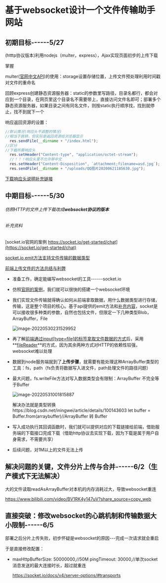 # 基于websocket设计一个文件传输助手网站

## 初期目标------5/27

(htttp协议版本)利用nodejs（multer，express），Ajax实现页面初步的上传下载

掌握

multer([官网中文API](https://github.com/expressjs/multer/blob/master/doc/README-zh-cn.md))的使用：storage设置存储位置，上传文件预处理利用时间戳对文件的重命名

回顾express创建静态资源服务器：static的参数里写路径，目录名都行，都会对应到一个目录，在网页里这个目录名不需要带上，直接访问文件名即可；部署多个静态资源服务器，如果目录之间有同名文件，则按static执行顺序找，找到就停止，找不到就下一个

响应返回资源的设置：

```js
//默认情况(响应头不调整的情况)
//相当于跳转，但实际是返回资源给浏览器显示
  res.sendFile(__dirname + "/index.html");
//区分
//下载所需响应头
  res.setHeader("Content-type", "application/octet-stream");
  //！！！响应头里不允许带中文
  res.setHeader("Content-Disposition", `attachment;filename=asd.jpg`);
  res.sendFile(__dirname + "/uploads/QQ图片20200621185630.jpg");
```

[下载响应头说明补充链接](https://cloud.tencent.com/developer/article/1417956#:~:text=http%20%E5%8D%8F%E8%AE%AE%E5%AE%9E%E7%8E%B0%E6%96%87%E4%BB%B6%E4%B8%8B%E8%BD%BD%E6%97%B6%EF%BC%8C%E9%9C%80%E8%A6%81%E5%9C%A8%20%E6%9C%8D%E5%8A%A1%E5%99%A8%20%E8%AE%BE%E7%BD%AE%E5%A5%BD%E7%9B%B8%E5%85%B3%E5%93%8D%E5%BA%94%E5%A4%B4%EF%BC%8C%E5%B9%B6%E4%BD%BF%E7%94%A8%E4%BA%8C%E8%BF%9B%E5%88%B6%E4%BC%A0%E8%BE%93%E6%96%87%E4%BB%B6%E6%95%B0%E6%8D%AE%EF%BC%8C%E8%80%8C%E5%AE%A2%E6%88%B7%E7%AB%AF%EF%BC%88%E6%B5%8F%E8%A7%88%E5%99%A8%EF%BC%89%E4%BC%9A%E6%A0%B9%E6%8D%AE%E5%93%8D%E5%BA%94%E5%A4%B4%E6%8E%A5%E6%94%B6%E6%96%87%E4%BB%B6%E6%95%B0%E6%8D%AE%E3%80%82%20%E5%9C%A8,http%20%E5%93%8D%E5%BA%94%E6%8A%A5%E6%96%87%E4%B8%AD%EF%BC%8C%20Content-type%20%E5%92%8C%20Content-Disposition%20%E6%98%AF%E6%9C%80%E5%85%B3%E9%94%AE%E7%9A%84%E4%B8%A4%E4%B8%AA%E5%93%8D%E5%BA%94%E5%A4%B4%E3%80%82)

## 中期目标------5/30

###### 仿照HTTP的文件上传下载改成**websocket协议的版本**

###### 补充资料

[socket.io官网的案例	https://socket.io/get-started/chat](https://socket.io/get-started/chat)

[socket.io	emit方法支持文件传输的数据类型](https://socket.io/blog/introducing-socket-io-1-0/#binary-support)

[前端上传文件的方法总结与利弊](https://www.cnblogs.com/soraly/p/8441589.html)

- 准备工作，确定能编写websocket的工具------socket.io

- 仿照[官网的案例](https://socket.io/get-started/chat)，我们就可以很快的搭建一个websocket环境

- 我们实现文件传输就得确认如何从前端拿取数据，用什么数据类型进行存储，传输，这是整个项目的核心。基于api提供的emit方法和[补充内容](https://socket.io/blog/introducing-socket-io-1-0/#binary-support)，socket是可以接收很多种类的参数，自然也包括文件，但限定一下几种类型Blob，ArrayBuffer，File

  ![image-20220530231529952](C:\Users\98755\AppData\Roaming\Typora\typora-user-images\image-20220530231529952.png)

- 再了解[前端通过input[type=file]的标签拿取文件数据的方式](https://www.cnblogs.com/soraly/p/8441589.html)后，采用**[fileReader](https://developer.mozilla.org/zh-CN/docs/Web/API/FileReader/FileReader)**的方式，因为其余两种方式对HTTP的依赖性较强，websocket难以处理

- 数据到node服务端就到了**上传步骤**，就需要有能处理这种ArrayBuffer类型的工具：fs，path（fs负责将数据写入进文件，path处理文件的路径问题）

- 最大问题，fs.writeFile方法对写入数据类型会有限制：ArrayBuffer 不完全等于Buffer

  ![image-20220531001815887](C:\Users\98755\AppData\Roaming\Typora\typora-user-images\image-20220531001815887.png)

  解决办法就是类型转换https://blog.csdn.net/iningwei/article/details/100143603	let buffer = Buffer.from(arraybuffer)//ArrayBuffer 转 Buffer

- 写入成功执行其回调函数时，我们就可以提供对应的下载链接给前端，借助服务端的下载接口完成下载（借助http协议去实现下载，因为下载是属于用户自身需求，不需要共享）

- 后续问题，对1M以上的文件无法上传

## 解决问题的关键，文件分片上传与合并------6/2（生产模式下无法解决）

大的文件读取readAsArrayBuffer对本机的内存消耗过大，导致websocket重连

https://www.bilibili.com/video/BV1RK4y147uV?share_source=copy_web

## 直接突破：修改websocket的心跳机制和传输数据大小限制------6/5

部署之后分片上传失败，初步怀疑是websocket的原因---完成一次请求就会重启

于是直接修改配置：

- maxHttpBufferSize: 50000000,//50M
  pingTimeout: 30000,//单次socket消息发送的最大连接时长，超过就重连

   https://socket.io/docs/v4/server-options/#transports

